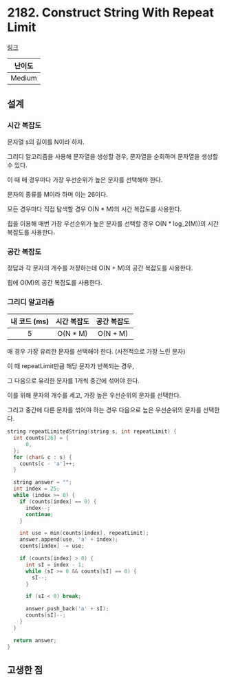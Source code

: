 # 2182. Construct String With Repeat Limit

[링크](https://leetcode.com/problems/construct-string-with-repeat-limit/description/)

| 난이도 |
| :----: |
| Medium |

## 설계

### 시간 복잡도

문자열 s의 길이를 N이라 하자.

그리디 알고리즘을 사용해 문자열을 생성할 경우, 문자열을 순회하며 문자열을 생성할 수 있다.

이 때 매 경우마다 가장 우선순위가 높은 문자를 선택해야 한다.

문자의 종류를 M이라 하며 이는 26이다.

모든 경우마다 직접 탐색할 경우 O(N \* M)의 시간 복잡도를 사용한다.

힙을 이용해 매번 가장 우선순위가 높은 문자를 선택할 경우 O(N \* log_2(M))의 시간 복잡도를 사용한다.

### 공간 복잡도

정답과 각 문자의 개수를 저장하는데 O(N + M)의 공간 복잡도를 사용한다.

힙에 O(M)의 공간 복잡도를 사용한다.

### 그리디 알고리즘

| 내 코드 (ms) | 시간 복잡도 | 공간 복잡도 |
| :----------: | :---------: | :---------: |
|      5       |  O(N \* M)  |  O(N + M)   |

매 경우 가장 유리한 문자를 선택해야 한다. (사전적으로 가장 느린 문자)

이 때 repeatLimit만큼 해당 문자가 반복되는 경우,

그 다음으로 유리한 문자를 1개씩 중간에 섞어야 한다.

이를 위해 문자의 개수를 세고, 가장 높은 우선순위의 문자를 선택한다.

그리고 중간에 다른 문자를 섞어야 하는 경우 다음으로 높은 우선순위의 문자를 선택한다.

```cpp
string repeatLimitedString(string s, int repeatLimit) {
  int counts[26] = {
      0,
  };
  for (char& c : s) {
    counts[c - 'a']++;
  }

  string answer = "";
  int index = 25;
  while (index >= 0) {
    if (counts[index] == 0) {
      index--;
      continue;
    }

    int use = min(counts[index], repeatLimit);
    answer.append(use, 'a' + index);
    counts[index] -= use;

    if (counts[index] > 0) {
      int sI = index - 1;
      while (sI >= 0 && counts[sI] == 0) {
        sI--;
      }

      if (sI < 0) break;

      answer.push_back('a' + sI);
      counts[sI]--;
    }
  }

  return answer;
}
```

## 고생한 점
